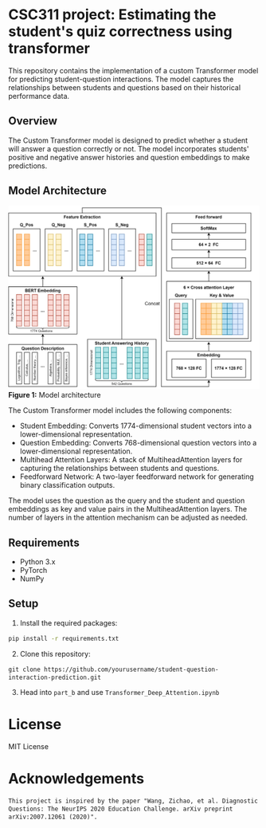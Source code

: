 # CSC311 project: Estimating the student's quiz correctness using transformer

This repository contains the implementation of a custom Transformer model for predicting student-question interactions. The model captures the relationships between students and questions based on their historical performance data.

## Overview

The Custom Transformer model is designed to predict whether a student will answer a question correctly or not. The model incorporates students' positive and negative answer histories and question embeddings to make predictions.

## Model Architecture
![Architecture.jpeg](Architecture.jpeg)
**Figure 1:** Model architecture

The Custom Transformer model includes the following components:

- Student Embedding: Converts 1774-dimensional student vectors into a lower-dimensional representation.
- Question Embedding: Converts 768-dimensional question vectors into a lower-dimensional representation.
- Multihead Attention Layers: A stack of MultiheadAttention layers for capturing the relationships between students and questions.
- Feedforward Network: A two-layer feedforward network for generating binary classification outputs.

The model uses the question as the query and the student and question embeddings as key and value pairs in the MultiheadAttention layers. The number of layers in the attention mechanism can be adjusted as needed.

## Requirements

- Python 3.x
- PyTorch
- NumPy

## Setup

1. Install the required packages:

```bash
pip install -r requirements.txt
```

2. Clone this repository: 

```
git clone https://github.com/yourusername/student-question-interaction-prediction.git
```

3. Head into `part_b` and use `Transformer_Deep_Attention.ipynb`

# License
MIT License

# Acknowledgements
```
This project is inspired by the paper "Wang, Zichao, et al. Diagnostic Questions: The NeurIPS 2020 Education Challenge. arXiv preprint arXiv:2007.12061 (2020)".
```